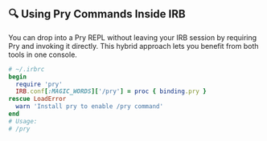 ## 🔍 Using Pry Commands Inside IRB

You can drop into a Pry REPL without leaving your IRB session by requiring Pry and invoking it directly. This hybrid approach lets you benefit from both tools in one console.

```ruby
# ~/.irbrc
begin
  require 'pry'
  IRB.conf[:MAGIC_WORDS]['/pry'] = proc { binding.pry }
rescue LoadError
  warn 'Install pry to enable /pry command'
end
# Usage:
# /pry
```